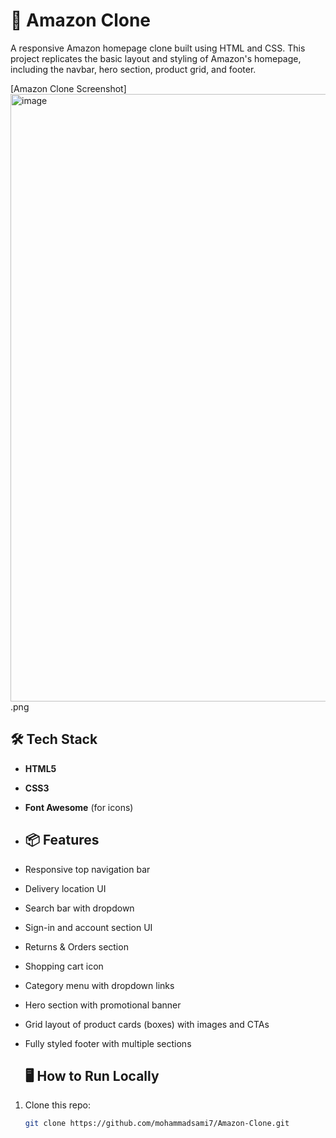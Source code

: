 # 🛒 Amazon Clone

A responsive Amazon homepage clone built using HTML and CSS. This project replicates the basic layout and styling of Amazon's homepage, including the navbar, hero section, product grid, and footer.

[Amazon Clone Screenshot]<img width="1918" height="972" alt="image" src="https://github.com/user-attachments/assets/5cc61cd2-4afb-419c-84bf-dffa6e876a63" />
.png

## 🛠️ Tech Stack

- **HTML5**
- **CSS3**
- **Font Awesome** (for icons)

- ## 📦 Features

- Responsive top navigation bar
- Delivery location UI
- Search bar with dropdown
- Sign-in and account section UI
- Returns & Orders section
- Shopping cart icon
- Category menu with dropdown links
- Hero section with promotional banner
- Grid layout of product cards (boxes) with images and CTAs
- Fully styled footer with multiple sections

  ## 🖥️ How to Run Locally

1. Clone this repo:
   ```bash
   git clone https://github.com/mohammadsami7/Amazon-Clone.git
